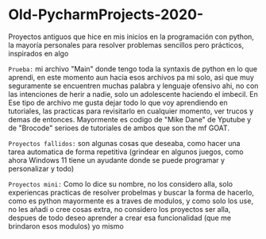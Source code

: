 # Old-PycharmProjects-2020-
Proyectos antiguos que hice en mis inicios en la programación con python, la mayoría personales para resolver problemas sencillos pero prácticos, inspirados en algo

`Prueba:` mi archivo "Main" donde tengo toda la syntaxis de python en lo que aprendi, en este momento aun hacia esos archivos pa mi solo, asi que muy seguramente se encuentren muchas palabra y lenguaje ofensivo ahi, no con las intenciones de herir a nadie, solo un adolescente haciendo el imbecil. En Ese tipo de archivo me gusta dejar todo lo que voy aprendiendo en tutoriales, las practicas para revisitarlo en cualquier momento, ver trucos y demas de entonces. Mayormente es codigo de "Mike Dane" de Yputube y de "Brocode" serioes de tutoriales de ambos que son the mf GOAT.

`Proyectos fallidos:` son algunas cosas que deseaba, como hacer una tarea automatica de forma repetitiva (grindear en algunos juegos, como ahora Windows 11 tiene un ayudante donde se puede programar y personalizar y todo)

`Proyectos mini:` Como lo dice su nombre, no los considero alla, solo experiencas practicas de resolver probelmas y buscar la forma de hacerlo, como es python mayormente es a traves de modulos, y como solo los use, no les añadi o cree cosas extra, no considero los proyectos ser alla, despues de todo deseo aprender a crear esa funcionalidad (que me brindaron esos modulos) yo mismo
